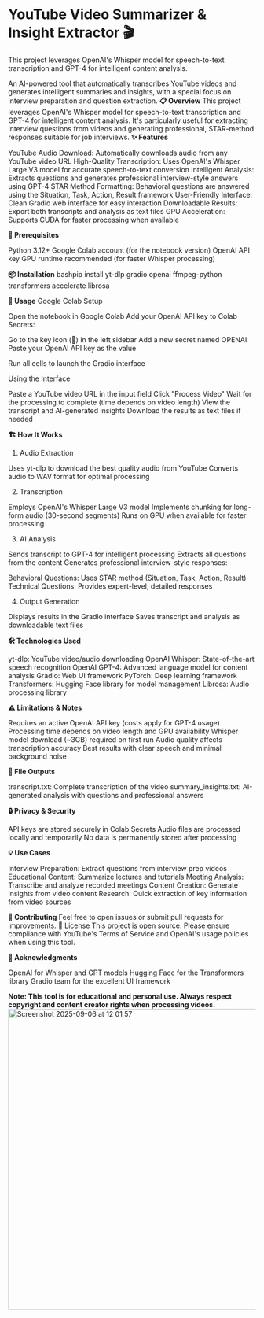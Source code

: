 # YouTube Video Summarizer & Insight Extractor 🎬
This project leverages OpenAI's Whisper model for speech-to-text transcription and GPT-4 for intelligent content analysis.



An AI-powered tool that automatically transcribes YouTube videos and generates intelligent summaries and insights, with a special focus on interview preparation and question extraction.
**📋 Overview**
This project leverages OpenAI's Whisper model for speech-to-text transcription and GPT-4 for intelligent content analysis. It's particularly useful for extracting interview questions from videos and generating professional, STAR-method responses suitable for job interviews.
**✨ Features**

YouTube Audio Download: Automatically downloads audio from any YouTube video URL
High-Quality Transcription: Uses OpenAI's Whisper Large V3 model for accurate speech-to-text conversion
Intelligent Analysis: Extracts questions and generates professional interview-style answers using GPT-4
STAR Method Formatting: Behavioral questions are answered using the Situation, Task, Action, Result framework
User-Friendly Interface: Clean Gradio web interface for easy interaction
Downloadable Results: Export both transcripts and analysis as text files
GPU Acceleration: Supports CUDA for faster processing when available

**🔧 Prerequisites**

Python 3.12+
Google Colab account (for the notebook version)
OpenAI API key
GPU runtime recommended (for faster Whisper processing)

**📦 Installation**
bashpip install yt-dlp gradio openai ffmpeg-python transformers accelerate librosa

**🚀 Usage**
Google Colab Setup

Open the notebook in Google Colab
Add your OpenAI API key to Colab Secrets:

Go to the key icon (🔑) in the left sidebar
Add a new secret named OPENAI
Paste your OpenAI API key as the value


Run all cells to launch the Gradio interface

Using the Interface

Paste a YouTube video URL in the input field
Click "Process Video"
Wait for the processing to complete (time depends on video length)
View the transcript and AI-generated insights
Download the results as text files if needed

**🏗️ How It Works**
1. Audio Extraction

Uses yt-dlp to download the best quality audio from YouTube
Converts audio to WAV format for optimal processing

2. Transcription

Employs OpenAI's Whisper Large V3 model
Implements chunking for long-form audio (30-second segments)
Runs on GPU when available for faster processing

3. AI Analysis

Sends transcript to GPT-4 for intelligent processing
Extracts all questions from the content
Generates professional interview-style responses:

Behavioral Questions: Uses STAR method (Situation, Task, Action, Result)
Technical Questions: Provides expert-level, detailed responses



4. Output Generation

Displays results in the Gradio interface
Saves transcript and analysis as downloadable text files

**🛠️ Technologies Used**

yt-dlp: YouTube video/audio downloading
OpenAI Whisper: State-of-the-art speech recognition
OpenAI GPT-4: Advanced language model for content analysis
Gradio: Web UI framework
PyTorch: Deep learning framework
Transformers: Hugging Face library for model management
Librosa: Audio processing library

**⚠️ Limitations & Notes**

Requires an active OpenAI API key (costs apply for GPT-4 usage)
Processing time depends on video length and GPU availability
Whisper model download (~3GB) required on first run
Audio quality affects transcription accuracy
Best results with clear speech and minimal background noise

**📄 File Outputs**

transcript.txt: Complete transcription of the video
summary_insights.txt: AI-generated analysis with questions and professional answers

**🔒 Privacy & Security**

API keys are stored securely in Colab Secrets
Audio files are processed locally and temporarily
No data is permanently stored after processing

**💡 Use Cases**

Interview Preparation: Extract questions from interview prep videos
Educational Content: Summarize lectures and tutorials
Meeting Analysis: Transcribe and analyze recorded meetings
Content Creation: Generate insights from video content
Research: Quick extraction of key information from video sources

**🤝 Contributing**
Feel free to open issues or submit pull requests for improvements.
📝 License
This project is open source. Please ensure compliance with YouTube's Terms of Service and OpenAI's usage policies when using this tool.

**🙏 Acknowledgments**

OpenAI for Whisper and GPT models
Hugging Face for the Transformers library
Gradio team for the excellent UI framework


**Note: This tool is for educational and personal use. Always respect copyright and content creator rights when processing videos.**
<img width="1557" height="612" alt="Screenshot 2025-09-06 at 12 01 57" src="https://github.com/user-attachments/assets/8c44b880-3dde-4534-af55-bca2b6281a6a" />




